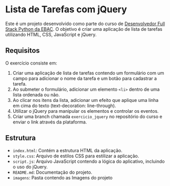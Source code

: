 # Lista de Tarefas com jQuery

Este é um projeto desenvolvido como parte do curso de [Desenvolvedor Full Stack Python da EBAC](https://ebaconline.com.br/full-stack-python). O objetivo é criar uma aplicação de lista de tarefas utilizando HTML, CSS, JavaScript e jQuery.

## Requisitos

O exercício consiste em:

1. Criar uma aplicação de lista de tarefas contendo um formulário com um campo para adicionar o nome da tarefa e um botão para cadastrar a tarefa.
2. Ao submeter o formulário, adicionar um elemento `<li>` dentro de uma lista ordenada ou não.
3. Ao clicar nos itens da lista, adicionar um efeito que aplique uma linha em cima do texto (text-decoration: line-through).
4. Utilizar o jQuery para manipular os elementos e controlar os eventos.
5. Criar uma branch chamada `exercicio_jquery` no repositório do curso e enviar o link através da plataforma.

## Estrutura

- `index.html`: Contém a estrutura HTML da aplicação.
- `style.css`: Arquivo de estilos CSS para estilizar a aplicação.
- `script.js`: Arquivo JavaScript contendo a lógica do aplicativo, incluindo o uso do jQuery.
- `README.md`: Documentação do projeto.
- `imagens`: Pasta contendo as Imagens do projeto


